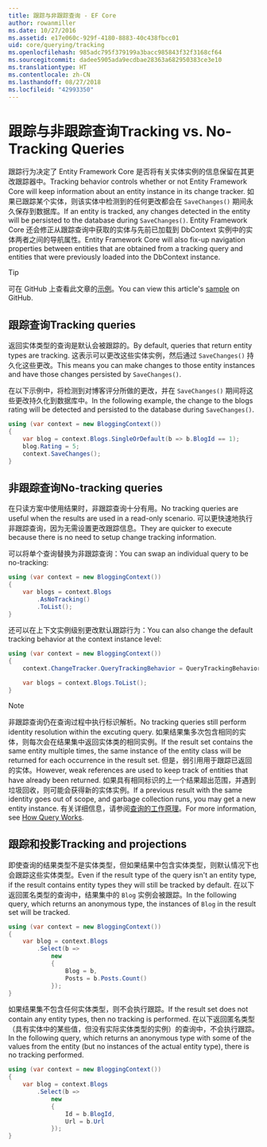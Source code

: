 ```yaml
---
title: 跟踪与非跟踪查询 - EF Core
author: rowanmiller
ms.date: 10/27/2016
ms.assetid: e17e060c-929f-4180-8883-40c438fbcc01
uid: core/querying/tracking
ms.openlocfilehash: 985adc795f379199a3bacc985843f32f3168cf64
ms.sourcegitcommit: dadee5905ada9ecdbae28363a682950383ce3e10
ms.translationtype: HT
ms.contentlocale: zh-CN
ms.lasthandoff: 08/27/2018
ms.locfileid: "42993350"
---
```

# <a name="tracking-vs-no-tracking-queries"></a><span data-ttu-id="9ea29-102">跟踪与非跟踪查询</span><span class="sxs-lookup"><span data-stu-id="9ea29-102">Tracking vs. No-Tracking Queries</span></span>

<span data-ttu-id="9ea29-103">跟踪行为决定了 Entity Framework Core 是否将有关实体实例的信息保留在其更改跟踪器中。</span><span class="sxs-lookup"><span data-stu-id="9ea29-103">Tracking behavior controls whether or not Entity Framework Core will keep information about an entity instance in its change tracker.</span></span> <span data-ttu-id="9ea29-104">如果已跟踪某个实体，则该实体中检测到的任何更改都会在 `SaveChanges()` 期间永久保存到数据库。</span><span class="sxs-lookup"><span data-stu-id="9ea29-104">If an entity is tracked, any changes detected in the entity will be persisted to the database during `SaveChanges()`.</span></span> <span data-ttu-id="9ea29-105">Entity Framework Core 还会修正从跟踪查询中获取的实体与先前已加载到 DbContext 实例中的实体两者之间的导航属性。</span><span class="sxs-lookup"><span data-stu-id="9ea29-105">Entity Framework Core will also fix-up navigation properties between entities that are obtained from a tracking query and entities that were previously loaded into the DbContext instance.</span></span>

> [!TIP]  
> <span data-ttu-id="9ea29-106">可在 GitHub 上查看此文章的[示例](https://github.com/aspnet/EntityFramework.Docs/tree/master/samples/core/Querying)。</span><span class="sxs-lookup"><span data-stu-id="9ea29-106">You can view this article's [sample](https://github.com/aspnet/EntityFramework.Docs/tree/master/samples/core/Querying) on GitHub.</span></span>

## <a name="tracking-queries"></a><span data-ttu-id="9ea29-107">跟踪查询</span><span class="sxs-lookup"><span data-stu-id="9ea29-107">Tracking queries</span></span>

<span data-ttu-id="9ea29-108">返回实体类型的查询是默认会被跟踪的。</span><span class="sxs-lookup"><span data-stu-id="9ea29-108">By default, queries that return entity types are tracking.</span></span> <span data-ttu-id="9ea29-109">这表示可以更改这些实体实例，然后通过 `SaveChanges()` 持久化这些更改。</span><span class="sxs-lookup"><span data-stu-id="9ea29-109">This means you can make changes to those entity instances and have those changes persisted by `SaveChanges()`.</span></span>

<span data-ttu-id="9ea29-110">在以下示例中，将检测到对博客评分所做的更改，并在 `SaveChanges()` 期间将这些更改持久化到数据库中。</span><span class="sxs-lookup"><span data-stu-id="9ea29-110">In the following example, the change to the blogs rating will be detected and persisted to the database during `SaveChanges()`.</span></span>

<!-- [!code-csharp[Main](samples/core/Querying/Querying/Tracking/Sample.cs)] -->
``` csharp
using (var context = new BloggingContext())
{
    var blog = context.Blogs.SingleOrDefault(b => b.BlogId == 1);
    blog.Rating = 5;
    context.SaveChanges();
}
```

## <a name="no-tracking-queries"></a><span data-ttu-id="9ea29-111">非跟踪查询</span><span class="sxs-lookup"><span data-stu-id="9ea29-111">No-tracking queries</span></span>

<span data-ttu-id="9ea29-112">在只读方案中使用结果时，非跟踪查询十分有用。</span><span class="sxs-lookup"><span data-stu-id="9ea29-112">No tracking queries are useful when the results are used in a read-only scenario.</span></span> <span data-ttu-id="9ea29-113">可以更快速地执行非跟踪查询，因为无需设置更改跟踪信息。</span><span class="sxs-lookup"><span data-stu-id="9ea29-113">They are quicker to execute because there is no need to setup change tracking information.</span></span>

<span data-ttu-id="9ea29-114">可以将单个查询替换为非跟踪查询：</span><span class="sxs-lookup"><span data-stu-id="9ea29-114">You can swap an individual query to be no-tracking:</span></span>

<!-- [!code-csharp[Main](samples/core/Querying/Querying/Tracking/Sample.cs?highlight=4)] -->
``` csharp
using (var context = new BloggingContext())
{
    var blogs = context.Blogs
        .AsNoTracking()
        .ToList();
}
```

<span data-ttu-id="9ea29-115">还可以在上下文实例级别更改默认跟踪行为：</span><span class="sxs-lookup"><span data-stu-id="9ea29-115">You can also change the default tracking behavior at the context instance level:</span></span>

<!-- [!code-csharp[Main](samples/core/Querying/Querying/Tracking/Sample.cs?highlight=3)] -->
``` csharp
using (var context = new BloggingContext())
{
    context.ChangeTracker.QueryTrackingBehavior = QueryTrackingBehavior.NoTracking;

    var blogs = context.Blogs.ToList();
}
```

> [!NOTE]  
> <span data-ttu-id="9ea29-116">非跟踪查询仍在查询过程中执行标识解析。</span><span class="sxs-lookup"><span data-stu-id="9ea29-116">No tracking queries still perform identity resolution within the excuting query.</span></span> <span data-ttu-id="9ea29-117">如果结果集多次包含相同的实体，则每次会在结果集中返回实体类的相同实例。</span><span class="sxs-lookup"><span data-stu-id="9ea29-117">If the result set contains the same entity multiple times, the same instance of the entity class will be returned for each occurrence in the result set.</span></span> <span data-ttu-id="9ea29-118">但是，弱引用用于跟踪已返回的实体。</span><span class="sxs-lookup"><span data-stu-id="9ea29-118">However, weak references are used to keep track of entities that have already been returned.</span></span> <span data-ttu-id="9ea29-119">如果具有相同标识的上一个结果超出范围，并遇到垃圾回收，则可能会获得新的实体实例。</span><span class="sxs-lookup"><span data-stu-id="9ea29-119">If a previous result with the same identity goes out of scope, and garbage collection runs, you may get a new entity instance.</span></span> <span data-ttu-id="9ea29-120">有关详细信息，请参阅[查询的工作原理](overview.md)。</span><span class="sxs-lookup"><span data-stu-id="9ea29-120">For more information, see [How Query Works](overview.md).</span></span>

## <a name="tracking-and-projections"></a><span data-ttu-id="9ea29-121">跟踪和投影</span><span class="sxs-lookup"><span data-stu-id="9ea29-121">Tracking and projections</span></span>

<span data-ttu-id="9ea29-122">即使查询的结果类型不是实体类型，但如果结果中包含实体类型，则默认情况下也会跟踪这些实体类型。</span><span class="sxs-lookup"><span data-stu-id="9ea29-122">Even if the result type of the query isn't an entity type, if the result contains entity types they will still be tracked by default.</span></span> <span data-ttu-id="9ea29-123">在以下返回匿名类型的查询中，结果集中的 `Blog` 实例会被跟踪。</span><span class="sxs-lookup"><span data-stu-id="9ea29-123">In the following query, which returns an anonymous type, the instances of `Blog` in the result set will be tracked.</span></span>

<!-- [!code-csharp[Main](samples/core/Querying/Querying/Tracking/Sample.cs?highlight=7)] -->
``` csharp
using (var context = new BloggingContext())
{
    var blog = context.Blogs
        .Select(b =>
            new
            {
                Blog = b,
                Posts = b.Posts.Count()
            });
}
```

<span data-ttu-id="9ea29-124">如果结果集不包含任何实体类型，则不会执行跟踪。</span><span class="sxs-lookup"><span data-stu-id="9ea29-124">If the result set does not contain any entity types, then no tracking is performed.</span></span> <span data-ttu-id="9ea29-125">在以下返回匿名类型（具有实体中的某些值，但没有实际实体类型的实例）的查询中，不会执行跟踪。</span><span class="sxs-lookup"><span data-stu-id="9ea29-125">In the following query, which returns an anonymous type with some of the values from the entity (but no instances of the actual entity type), there is no tracking performed.</span></span>

<!-- [!code-csharp[Main](samples/core/Querying/Querying/Tracking/Sample.cs)] -->
``` csharp
using (var context = new BloggingContext())
{
    var blog = context.Blogs
        .Select(b =>
            new
            {
                Id = b.BlogId,
                Url = b.Url
            });
}
```
